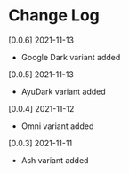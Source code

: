 # Change Log

[0.0.6] 2021-11-13
- Google Dark variant added

[0.0.5] 2021-11-13
- AyuDark variant added

[0.0.4] 2021-11-12
- Omni variant added

[0.0.3] 2021-11-11
- Ash variant added
